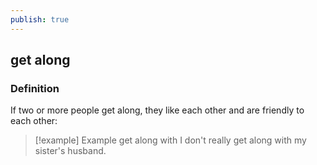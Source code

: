 ```yaml
---
publish: true
---
```

## get along

### Definition
If two or more people get along, they like each other and are friendly to each other:

>[!example] Example
> get along with I don't really get along with my sister's husband.